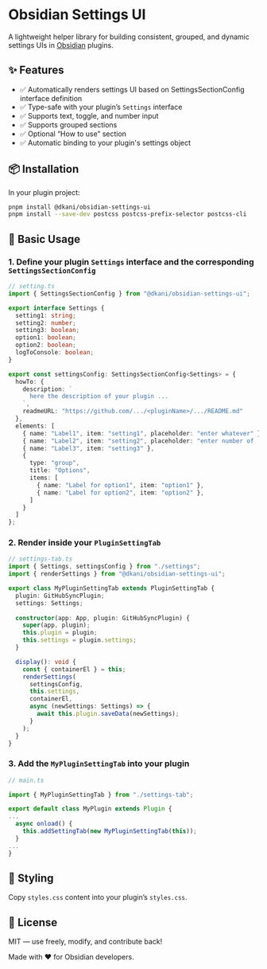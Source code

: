 # Obsidian Settings UI

A lightweight helper library for building consistent, grouped, and dynamic settings UIs in [Obsidian](https://obsidian.md) plugins.

## ✨ Features

- ✅ Automatically renders settings UI based on SettingsSectionConfig interface definition
- ✅ Type-safe with your plugin’s `Settings` interface
- ✅ Supports text, toggle, and number input
- ✅ Supports grouped sections
- ✅ Optional “How to use” section
- ✅ Automatic binding to your plugin's settings object

## 📦 Installation

In your plugin project:

```bash
pnpm install @dkani/obsidian-settings-ui
pnpm install --save-dev postcss postcss-prefix-selector postcss-cli

```

## 🧱 Basic Usage

### 1. Define your plugin `Settings` interface and the corresponding `SettingsSectionConfig`

```ts
// setting.ts
import { SettingsSectionConfig } from "@dkani/obsidian-settings-ui";

export interface Settings {
  setting1: string;
  setting2: number;
  setting3: boolean;
  option1: boolean;
  option2: boolean;
  logToConsole: boolean;
}

export const settingsConfig: SettingsSectionConfig<Settings> = {
  howTo: {
    description: `
      here the description of your plugin ...
    `,
    readmeURL: "https://github.com/.../<pluginName>/.../README.md"
  },
  elements: [
    { name: "Label1", item: "setting1", placeholder: "enter whatever" },
    { name: "Label2", item: "setting2", placeholder: "enter number of ..." },
    { name: "Label3", item: "setting3" },
    {
      type: "group",
      title: "Options",
      items: [
        { name: "Label for option1", item: "option1" },
        { name: "Label for option2", item: "option2" },
      ]
    }
  ]
};
```

### 2. Render inside your `PluginSettingTab`

```ts
// settings-tab.ts
import { Settings, settingsConfig } from "./settings";
import { renderSettings } from "@dkani/obsidian-settings-ui";

export class MyPluginSettingTab extends PluginSettingTab {
  plugin: GitHubSyncPlugin;
  settings: Settings;
    
  constructor(app: App, plugin: GitHubSyncPlugin) {
    super(app, plugin);
    this.plugin = plugin;
    this.settings = plugin.settings;
  }

  display(): void {
    const { containerEl } = this;
    renderSettings(
      settingsConfig,
      this.settings,
      containerEl,
      async (newSettings: Settings) => {
        await this.plugin.saveData(newSettings);
      }
    );        
  }
}
```

### 3. Add the `MyPluginSettingTab` into your plugin

```ts
// main.ts

import { MyPluginSettingTab } from "./settings-tab";

export default class MyPlugin extends Plugin {
...
  async onload() {
    this.addSettingTab(new MyPluginSettingTab(this));
  }
...
}  
```

## 🎨 Styling

Copy `styles.css` content into your plugin’s `styles.css`.

## 📜 License

MIT — use freely, modify, and contribute back!

Made with ❤️ for Obsidian developers.